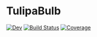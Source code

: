 # TulipaBulb

[![Dev](https://img.shields.io/badge/docs-dev-blue.svg)](https://TNO-Tulipa.github.io/TulipaBulb.jl/dev/)
[![Build Status](https://github.com/TNO-Tulipa/TulipaBulb.jl/actions/workflows/CI.yml/badge.svg?branch=main)](https://github.com/TNO-Tulipa/TulipaBulb.jl/actions/workflows/CI.yml?query=branch%3Amain)
[![Coverage](https://codecov.io/gh/TNO-Tulipa/TulipaBulb.jl/branch/main/graph/badge.svg)](https://codecov.io/gh/TNO-Tulipa/TulipaBulb.jl)

